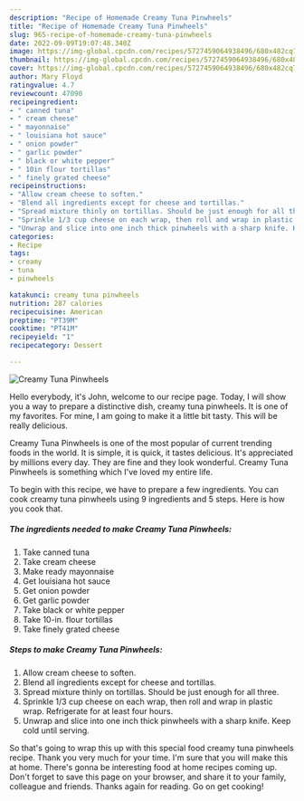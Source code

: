 ```yaml
---
description: "Recipe of Homemade Creamy Tuna Pinwheels"
title: "Recipe of Homemade Creamy Tuna Pinwheels"
slug: 965-recipe-of-homemade-creamy-tuna-pinwheels
date: 2022-09-09T19:07:48.340Z
image: https://img-global.cpcdn.com/recipes/5727459064938496/680x482cq70/creamy-tuna-pinwheels-recipe-main-photo.jpg
thumbnail: https://img-global.cpcdn.com/recipes/5727459064938496/680x482cq70/creamy-tuna-pinwheels-recipe-main-photo.jpg
cover: https://img-global.cpcdn.com/recipes/5727459064938496/680x482cq70/creamy-tuna-pinwheels-recipe-main-photo.jpg
author: Mary Floyd
ratingvalue: 4.7
reviewcount: 47090
recipeingredient:
- " canned tuna"
- " cream cheese"
- " mayonnaise"
- " louisiana hot sauce"
- " onion powder"
- " garlic powder"
- " black or white pepper"
- " 10in flour tortillas"
- " finely grated cheese"
recipeinstructions:
- "Allow cream cheese to soften."
- "Blend all ingredients except for cheese and tortillas."
- "Spread mixture thinly on tortillas. Should be just enough for all three."
- "Sprinkle 1/3 cup cheese on each wrap, then roll and wrap in plastic wrap. Refrigerate for at least four hours."
- "Unwrap and slice into one inch thick pinwheels with a sharp knife. Keep cold until serving."
categories:
- Recipe
tags:
- creamy
- tuna
- pinwheels

katakunci: creamy tuna pinwheels 
nutrition: 287 calories
recipecuisine: American
preptime: "PT39M"
cooktime: "PT41M"
recipeyield: "1"
recipecategory: Dessert

---
```



![Creamy Tuna Pinwheels](https://img-global.cpcdn.com/recipes/5727459064938496/680x482cq70/creamy-tuna-pinwheels-recipe-main-photo.jpg)

Hello everybody, it's John, welcome to our recipe page. Today, I will show you a way to prepare a distinctive dish, creamy tuna pinwheels. It is one of my favorites. For mine, I am going to make it a little bit tasty. This will be really delicious.



Creamy Tuna Pinwheels is one of the most popular of current trending foods in the world. It is simple, it is quick, it tastes delicious. It's appreciated by millions every day. They are fine and they look wonderful. Creamy Tuna Pinwheels is something which I've loved my entire life.


To begin with this recipe, we have to prepare a few ingredients. You can cook creamy tuna pinwheels using 9 ingredients and 5 steps. Here is how you cook that.

<!--inarticleads1-->

##### The ingredients needed to make Creamy Tuna Pinwheels:

1. Take  canned tuna
1. Take  cream cheese
1. Make ready  mayonnaise
1. Get  louisiana hot sauce
1. Get  onion powder
1. Get  garlic powder
1. Take  black or white pepper
1. Take  10-in. flour tortillas
1. Take  finely grated cheese




<!--inarticleads2-->

##### Steps to make Creamy Tuna Pinwheels:

1. Allow cream cheese to soften.
1. Blend all ingredients except for cheese and tortillas.
1. Spread mixture thinly on tortillas. Should be just enough for all three.
1. Sprinkle 1/3 cup cheese on each wrap, then roll and wrap in plastic wrap. Refrigerate for at least four hours.
1. Unwrap and slice into one inch thick pinwheels with a sharp knife. Keep cold until serving.




So that's going to wrap this up with this special food creamy tuna pinwheels recipe. Thank you very much for your time. I'm sure that you will make this at home. There's gonna be interesting food at home recipes coming up. Don't forget to save this page on your browser, and share it to your family, colleague and friends. Thanks again for reading. Go on get cooking!
